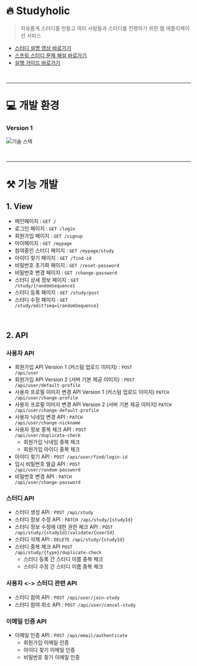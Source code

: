# 🔥 Studyholic

> 자유롭게 스터디를 만들고 여러 사람들과 스터디를 진행하기 위한 웹 애플리케이션 서비스

- [스터디 설명 영상 바로가기](https://www.canva.com/design/DAFS9EAmuT0/XOB5PHaDTQaXCiGU7j6CFQ/watch?utm_content=DAFS9EAmuT0&utm_campaign=share_your_design&utm_medium=link&utm_source=shareyourdesignpanel)
- [스프링 스터디 문제 해설 바로가기](문제%20해설/스프링%20문제%20해설.md)
- [실행 가이드 바로가기](리드미%20추가%20자료/docs/실행%20가이드.md)

<br>
<hr>

# 💻 개발 환경

### Version 1

![기술 스택](https://user-images.githubusercontent.com/51479381/204522481-42d58110-45e9-4d1f-8234-3edb108cada9.png)


<br>
<hr>

# ⚒️ 기능 개발

## 1. View

- 메인페이지 : <code>GET /</code>
- 로그인 페이지 : <code>GET /login</code>
- 회원가입 페이지 : <code>GET /signup</code>
- 마이페이지 : <code>GET /mypage</code>
- 참여중인 스터디 페이지 : <code>GET /mypage/study</code>
- 아이디 찾기 페이지 : <code>GET /find-id</code>
- 비밀번호 초기화 페이지 : <code>GET /reset-password</code>
- 비밀번호 변경 페이지 : <code>GET /change-password</code>
- 스터디 상세 정보 페이지 : <code>GET /study/{randomSequence}</code>
- 스터디 등록 페이지 : <code>GET /study/post</code>
- 스터디 수정 페이지 : <code>GET /study/edit?seq={randomSequence}</code>

<br>


## 2. API

### 사용자 API

- 회원가입 API Version 1 (커스텀 업로드 이미지) : <code>POST /api/user</code>
- 회원가입 API Version 2 (서버 기본 제공 이미지) : <code>POST /api/user/default-profile</code>
- 사용자 프로필 이미지 변경 API Version 1 (커스텀 업로드 이미지) <code>PATCH /api/user/change-profile</code>
- 사용자 프로필 이미지 변경 API Version 2 (서버 기본 제공 이미지) <code>PATCH /api/user/change-default-profile</code>
- 사용자 닉네임 변경 API : <code>PATCH /api/user/change-nickname</code>
- 사용자 정보 중복 체크 API : <code>POST /api/user/duplicate-check</code>
    - 회원가입 닉네임 중복 체크
    - 회원가입 아이디 중복 체크
- 아이디 찾기 API : <code>POST /api/user/find/login-id</code>
- 임시 비밀번호 발급 API : <code>POST /api/user/random-password</code>
- 비밀번호 변경 API : <code>PATCH /api/user/change-password</code>

### 스터디 API

- 스터디 생성 API : <code>POST /api/study</code>
- 스터디 정보 수정 API : <code>PATCH /api/study/{studyId}</code>
- 스터디 정보 수정에 대한 권한 체크 API : <code>POST /api/study/{studyId}/validate/{userId}</code>
- 스터디 삭제 API : <code>DELETE /api/study/{studyId}</code>
- 스터디 중복 체크 API <code>POST /api/study/{type}/duplicate-check</code>
    - 스터디 등록 간 스터디 이름 중복 체크
    - 스터디 수정 간 스터디 이름 중복 체크

### 사용자 <-> 스터디 관련 API

- 스터디 참여 API : <code>POST /api/user/join-study</code>
- 스터디 참여 취소 API : <code>POST /api/user/cancel-study</code>

### 이메일 인증 API

- 이메일 인증 API : <code>POST /api/email/authenticate</code>
    - 회원가입 이메일 인증
    - 아이디 찾기 이메일 인증
    - 비밀번호 찾기 이메일 인증
